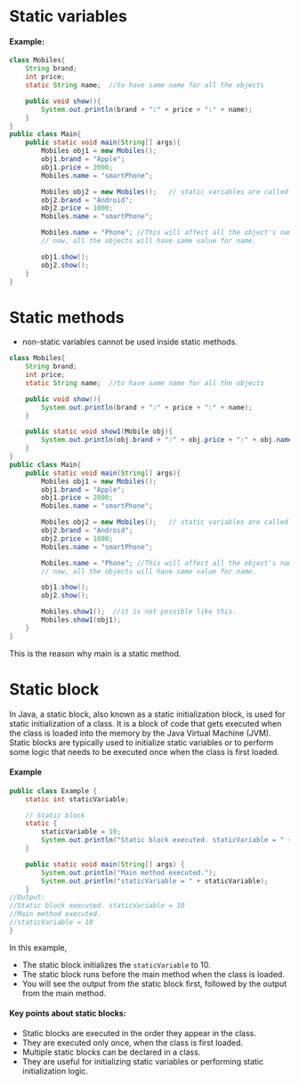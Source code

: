 # Static variables

#### Example:
```java
class Mobiles{
	String brand;
	int price;
	static String name;  //to have same name for all the objects

	public void show(){
		System.out.println(brand + ":" + price + ":" + name);
	}
}
public class Main{
	public static void main(String[] args){
		Mobiles obj1 = new Mobiles();
		obj1.brand = "Apple";
		obj1.price = 2000;
		Mobiles.name = "smartPhone";

		Mobiles obj2 = new Mobiles();   // static variables are called using class name....not with objects name.
		obj2.brand = "Android";
		obj2.price = 1000;
		Mobiles.name = "smartPhone";

		Mobiles.name = "Phone"; //This will affect all the object's name.
		// now, all the objects will have same value for name.

		obj1.show();
		obj2.show();
	}
}
```

# Static methods

- non-static variables cannot be used inside static methods. 

```java
class Mobiles{
	String brand;
	int price;
	static String name;  //to have same name for all the objects

	public void show(){
		System.out.println(brand + ":" + price + ":" + name);
	}

	public static void show1(Mobile obj){
		System.out.println(obj.brand + ":" + obj.price + ":" + obj.name);
	}
}
public class Main{
	public static void main(String[] args){
		Mobiles obj1 = new Mobiles();
		obj1.brand = "Apple";
		obj1.price = 2000;
		Mobiles.name = "smartPhone";

		Mobiles obj2 = new Mobiles();   // static variables are called using class name....not with objects name.
		obj2.brand = "Android";
		obj2.price = 1000;
		Mobiles.name = "smartPhone";

		Mobiles.name = "Phone"; //This will affect all the object's name.
		// now, all the objects will have same value for name.

		obj1.show();
		obj2.show();

		Mobiles.show1();  //it is not possible like this.
		Mobiles.show1(obj1);
	}
}
```

This is the reason why main is a static method.

# Static block

In Java, a static block, also known as a static initialization block, is used for static initialization of a class. It is a block of code that gets executed when the class is loaded into the memory by the Java Virtual Machine (JVM). Static blocks are typically used to initialize static variables or to perform some logic that needs to be executed once when the class is first loaded.

#### Example
```java
public class Example {
    static int staticVariable;

    // Static block
    static {
        staticVariable = 10;
        System.out.println("Static block executed. staticVariable = " + staticVariable);
    }

    public static void main(String[] args) {
        System.out.println("Main method executed.");
        System.out.println("staticVariable = " + staticVariable);
    }
//Output:
//Static block executed. staticVariable = 10
//Main method executed. 
//staticVariable = 10
}
```

In this example,
- The static block initializes the `staticVariable` to 10.
- The static block runs before the main method when the class is loaded.
- You will see the output from the static block first, followed by the output from the main method.

#### **Key points about static blocks:**

- Static blocks are executed in the order they appear in the class.
- They are executed only once, when the class is first loaded.
- Multiple static blocks can be declared in a class.
- They are useful for initializing static variables or performing static initialization logic.